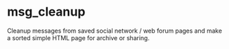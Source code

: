 msg_cleanup
===========

Cleanup messages from saved social network / web forum pages and make a sorted simple HTML page for archive or sharing.